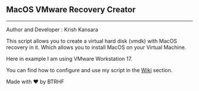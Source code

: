 ## MacOS VMware Recovery Creator
***
Author and Developer : Krish Kansara

This script allows you to create a virtual hard disk (vmdk) with MacOS recovery in it. Which allows you to install MacOS on your Virtual Machine.

Here in example I am using VMware Workstation 17.

You can find how to configure and use my script in the <a href="https://github.com/btrhf/MacOS_Recovery_Image_VM/wiki" target="_blank">Wiki</a> section.


Made with ❤️ by BTRHF
